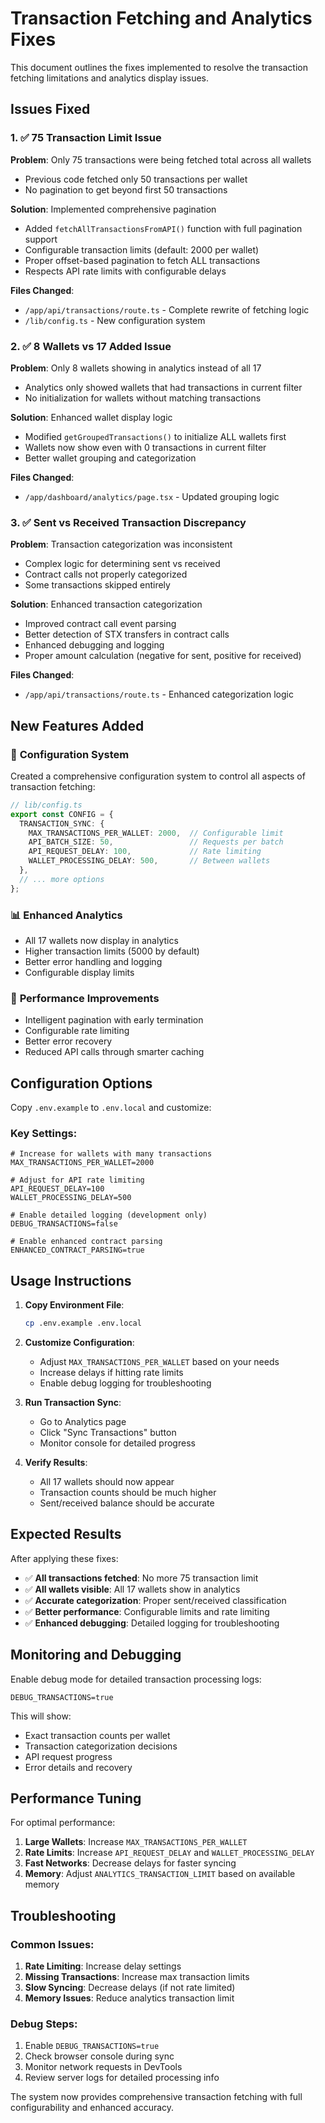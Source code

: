 # Transaction Fetching and Analytics Fixes

This document outlines the fixes implemented to resolve the transaction fetching limitations and analytics display issues.

## Issues Fixed

### 1. ✅ **75 Transaction Limit Issue**

**Problem**: Only 75 transactions were being fetched total across all wallets
- Previous code fetched only 50 transactions per wallet
- No pagination to get beyond first 50 transactions

**Solution**: Implemented comprehensive pagination
- Added `fetchAllTransactionsFromAPI()` function with full pagination support
- Configurable transaction limits (default: 2000 per wallet)
- Proper offset-based pagination to fetch ALL transactions
- Respects API rate limits with configurable delays

**Files Changed**:
- `/app/api/transactions/route.ts` - Complete rewrite of fetching logic
- `/lib/config.ts` - New configuration system

### 2. ✅ **8 Wallets vs 17 Added Issue**

**Problem**: Only 8 wallets showing in analytics instead of all 17
- Analytics only showed wallets that had transactions in current filter
- No initialization for wallets without matching transactions

**Solution**: Enhanced wallet display logic
- Modified `getGroupedTransactions()` to initialize ALL wallets first
- Wallets now show even with 0 transactions in current filter
- Better wallet grouping and categorization

**Files Changed**:
- `/app/dashboard/analytics/page.tsx` - Updated grouping logic

### 3. ✅ **Sent vs Received Transaction Discrepancy**

**Problem**: Transaction categorization was inconsistent
- Complex logic for determining sent vs received
- Contract calls not properly categorized
- Some transactions skipped entirely

**Solution**: Enhanced transaction categorization
- Improved contract call event parsing
- Better detection of STX transfers in contract calls
- Enhanced debugging and logging
- Proper amount calculation (negative for sent, positive for received)

**Files Changed**:
- `/app/api/transactions/route.ts` - Enhanced categorization logic

## New Features Added

### 🔧 **Configuration System**

Created a comprehensive configuration system to control all aspects of transaction fetching:

```typescript
// lib/config.ts
export const CONFIG = {
  TRANSACTION_SYNC: {
    MAX_TRANSACTIONS_PER_WALLET: 2000,  // Configurable limit
    API_BATCH_SIZE: 50,                 // Requests per batch
    API_REQUEST_DELAY: 100,             // Rate limiting
    WALLET_PROCESSING_DELAY: 500,       // Between wallets
  },
  // ... more options
};
```

### 📊 **Enhanced Analytics**

- All 17 wallets now display in analytics
- Higher transaction limits (5000 by default)
- Better error handling and logging
- Configurable display limits

### 🚀 **Performance Improvements**

- Intelligent pagination with early termination
- Configurable rate limiting
- Better error recovery
- Reduced API calls through smarter caching

## Configuration Options

Copy `.env.example` to `.env.local` and customize:

### Key Settings:

```env
# Increase for wallets with many transactions
MAX_TRANSACTIONS_PER_WALLET=2000

# Adjust for API rate limiting
API_REQUEST_DELAY=100
WALLET_PROCESSING_DELAY=500

# Enable detailed logging (development only)
DEBUG_TRANSACTIONS=false

# Enable enhanced contract parsing
ENHANCED_CONTRACT_PARSING=true
```

## Usage Instructions

1. **Copy Environment File**:
   ```bash
   cp .env.example .env.local
   ```

2. **Customize Configuration**:
   - Adjust `MAX_TRANSACTIONS_PER_WALLET` based on your needs
   - Increase delays if hitting rate limits
   - Enable debug logging for troubleshooting

3. **Run Transaction Sync**:
   - Go to Analytics page
   - Click "Sync Transactions" button
   - Monitor console for detailed progress

4. **Verify Results**:
   - All 17 wallets should now appear
   - Transaction counts should be much higher
   - Sent/received balance should be accurate

## Expected Results

After applying these fixes:

- ✅ **All transactions fetched**: No more 75 transaction limit
- ✅ **All wallets visible**: All 17 wallets show in analytics
- ✅ **Accurate categorization**: Proper sent/received classification
- ✅ **Better performance**: Configurable limits and rate limiting
- ✅ **Enhanced debugging**: Detailed logging for troubleshooting

## Monitoring and Debugging

Enable debug mode for detailed transaction processing logs:

```env
DEBUG_TRANSACTIONS=true
```

This will show:
- Exact transaction counts per wallet
- Transaction categorization decisions
- API request progress
- Error details and recovery

## Performance Tuning

For optimal performance:

1. **Large Wallets**: Increase `MAX_TRANSACTIONS_PER_WALLET`
2. **Rate Limits**: Increase `API_REQUEST_DELAY` and `WALLET_PROCESSING_DELAY`
3. **Fast Networks**: Decrease delays for faster syncing
4. **Memory**: Adjust `ANALYTICS_TRANSACTION_LIMIT` based on available memory

## Troubleshooting

### Common Issues:

1. **Rate Limiting**: Increase delay settings
2. **Missing Transactions**: Increase max transaction limits
3. **Slow Syncing**: Decrease delays (if not rate limited)
4. **Memory Issues**: Reduce analytics transaction limit

### Debug Steps:

1. Enable `DEBUG_TRANSACTIONS=true`
2. Check browser console during sync
3. Monitor network requests in DevTools
4. Review server logs for detailed processing info

The system now provides comprehensive transaction fetching with full configurability and enhanced accuracy.